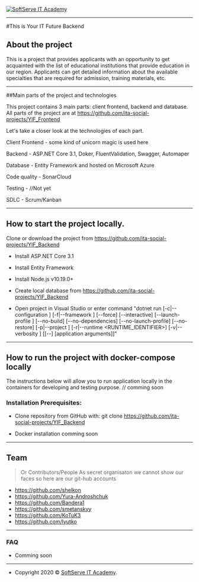 <a href="https://softserve.academy/"><img src="https://s.057.ua/section/newsInternalIcon/upload/images/news/icon/000/050/792/vnutr_5ce4f980ef15f.jpg" title="SoftServe IT Academy" alt="SoftServe IT Academy"></a>
___
#This is Your IT Future Backend

## About the project

This is a project that provides applicants with an opportunity to get acquainted with the list of educational institutions that provide education in our region. Applicants can get detailed information about the available specialties that are required for admission, training materials, etc.

---

##Main parts of the project and technologies

 This project contains 3 main parts: client frontend, backend and database. All parts of the project are at https://github.com/ita-social-projects/YIF_Frontend

Let's take a closer look at the technologies of each part.

Client Frontend - some kind of unicorn magic is used here

Backend - ASP.NET Core 3.1, Doker, FluentValidation, Swagger, Automaper

Database - Entity Framework and hosted on Microsoft Azure

Code quality - SonarCloud

Testing - //Not yet

SDLC - Scrum/Kanban

---

## How to start the project locally.


Clone or download the project from https://github.com/ita-social-projects/YIF_Backend

* Install ASP.NET Core 3.1

* Install Entity Framework

* Install Node.js v10.19.0+

* Create local database from https://github.com/ita-social-projects/YIF_Backend

* Open project in Visual Studio or enter command "dotnet run [-c|--configuration <CONFIGURATION>] [-f|--framework <FRAMEWORK>]
    [--force] [--interactive] [--launch-profile <NAME>] [--no-build]
    [--no-dependencies] [--no-launch-profile] [--no-restore]
    [-p|--project <PATH>] [-r|--runtime <RUNTIME_IDENTIFIER>]
    [-v|--verbosity <LEVEL>] [[--] [application arguments]]"



---

## How to run the project with docker-compose locally


The instructions below will allow you to run application locally in the containers for developing and testing purpose.
// comming soon

### Installation Prerequisites:

* Clone repository from GitHub with:
 git clone https://github.com/ita-social-projects/YIF_Backend
 
* Docker installation comming soon

---

## Team

> Or Contributors/People
As secret organisaton we cannot show our faces so here are our git-hub accounts
- https://github.com/shelkon
- https://github.com/Yura-Androshchuk
- https://github.com/Bandera1
- https://github.com/smetanskyy
- https://github.com/KoTuK3
- https://github.com/lyutko

---

### FAQ

- Comming soon

---

- Copyright 2020 © <a href="https://softserve.academy/" target="_blank"> SoftServe IT Academy</a>.